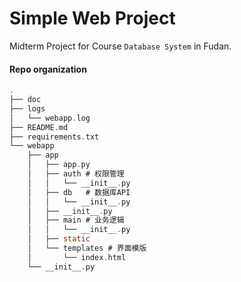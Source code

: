 # Simple Web Project
Midterm Project for Course  `Database System` in Fudan.



#### Repo organization

```c
.                          
├── doc                    
├── logs                   
│   └── webapp.log         
├── README.md              
├── requirements.txt       
└── webapp                 
    ├── app                
    │   ├── app.py         
    │   ├── auth # 权限管理           
    │   │   └── __init__.py
    │   ├── db   # 数据库API           
    │   │   └── __init__.py
    │   ├── __init__.py    
    │   ├── main # 业务逻辑          
    │   │   └── __init__.py
    │   ├── static          
    │   └── templates # 界面模版     
    │       └── index.html 
    └── __init__.py        
```

